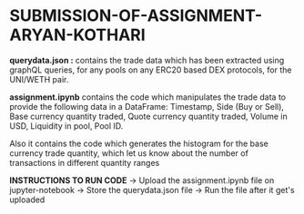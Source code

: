 # SUBMISSION-OF-ASSIGNMENT-ARYAN-KOTHARI

**querydata.json :** contains the trade data which has been extracted using graphQL queries, for any pools on any ERC20 based DEX protocols,
for the UNI/WETH pair.

**assignment.ipynb** contains the code which manipulates the trade data to provide the following data in a DataFrame: Timestamp, Side (Buy or Sell),
Base currency quantity traded, Quote currency quantity traded, Volume in USD, Liquidity in pool,
Pool ID.

Also it contains the code which generates the histogram for the base currency trade quantity, which let us know about the number of transactions in different quantity ranges

**INSTRUCTIONS TO RUN CODE** 
-> Upload the assignment.ipynb file on jupyter-notebook 
-> Store the querydata.json file 
-> Run the file after it get's uploaded
